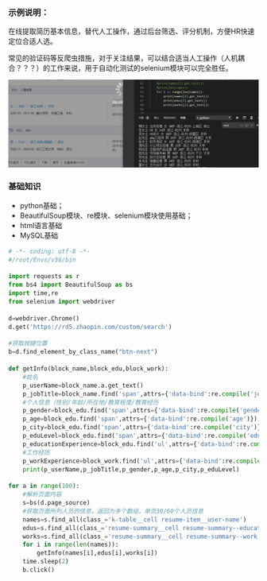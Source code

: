 ### 示例说明：
在线提取简历基本信息，替代人工操作，通过后台筛选、评分机制，方便HR快速定位合适人选。

常见的验证码等反爬虫措施，对于关注结果，可以结合适当人工操作（人机耦合？？？）的工作来说，用于自动化测试的selenium模块可以完全胜任。

![示例](https://github.com/QingYu2017/pic/blob/master/17.gif)

### 基础知识
- python基础；
- BeautifulSoup模块、re模块、selenium模块使用基础；
- html语言基础
- MySQL基础

```python
# -*- coding: utf-8 -*- 
#/root/Envs/v36/bin

import requests as r
from bs4 import BeautifulSoup as bs
import time,re
from selenium import webdriver

d=webdriver.Chrome()
d.get('https://rd5.zhaopin.com/custom/search')

#获取按键位置
b=d.find_element_by_class_name("btn-next")

def getInfo(block_name,block_edu,block_work):
    #姓名
    p_userName=block_name.a.get_text()
    p_jobTitle=block_name.find('span',attrs={'data-bind':re.compile('jobTitle')}).get_text()
    #个人信息（性别/年龄/所在地/教育程度/教育经历
    p_gender=block_edu.find('span',attrs={'data-bind':re.compile('gender')}).get_text()
    p_age=block_edu.find('span',attrs={'data-bind':re.compile('age')}).get_text()
    p_city=block_edu.find('span',attrs={'data-bind':re.compile('city')}).get_text()
    p_eduLevel=block_edu.find('span',attrs={'data-bind':re.compile('eduLevel')}).get_text()
    p_educationExperience=block_edu.find('ul',attrs={'data-bind':re.compile('educationExperience')}).get_text()
    #工作经历
    p_workExperience=block_work.find('ul',attrs={'data-bind':re.compile('workExperience')}).get_text()
    print(p_userName,p_jobTitle,p_gender,p_age,p_city,p_eduLevel)

for a in range(100):
    #解析页面内容
    s=bs(d.page_source)
    #获取页面所列人员的信息，返回为多个数组，单页30/60个人员信息
    names=s.find_all(class_='k-table__cell resume-item__user-name')
    edus=s.find_all(class_='resume-summary__cell resume-summary--education')
    works=s.find_all(class_='resume-summary__cell resume-summary--work')
    for i in range(len(names)):
        getInfo(names[i],edus[i],works[i])
    time.sleep(2)
    b.click()
```
